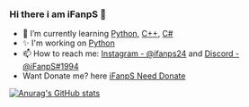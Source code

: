 ### Hi there i am iFanpS 👋

- 🌱 I’m currently learning [Python](https://python.org), [C++](https://xnxx.com), [C#](https://xhamster.com)
- ✨ I'm working on [Python](https://python.org)
- 📫 How to reach me: [Instagram - @ifanps24](https://instagram.com/ifanps24) and [Discord - @iFanpS#1994](https://discord.gg/PCW8yJMDFJ)
- Want Donate me? here [iFanpS Need Donate](https://saweria.co/iFanpS)

[![Anurag's GitHub stats](https://github-readme-stats.vercel.app/api?username=iFanpS&show_icons=true&theme=tokyonight)](https://github.com/iFanpS/github-readme-stats)

